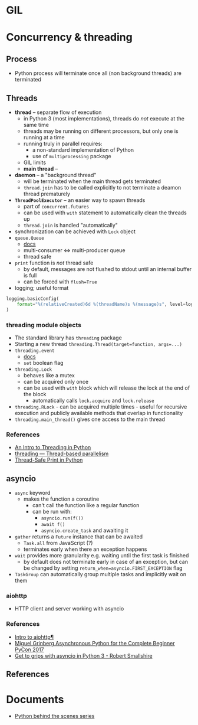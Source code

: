 # GIL
# Concurrency & threading
## Process
- Python process will terminate once all (non background threads) are terminated
## Threads
- **thread** – separate flow of execution
	- in Python 3 (most implementations), threads do _not_ execute at the same time
	- threads may be running on different processors, but only one is running at a time
	- running truly in parallel requires:
		- a non-standard implementation of Python
		- use of `multiprocessing` package
	- GIL limits 
	- **main thread** – 
- **daemon** – a "background thread"
	- will be terminated when the main thread gets terminated
	- `thread.join` has to be called explicitly to not terminate a deamon thread prematurely
- **`ThreadPoolExecutor`** – an easier way to spawn threads
	- part of `concurrent.futures`
	- can be used with `with` statement to automatically clean the threads up
	- `thread.join` is handled "automatically"
-  synchronization can be achieved with `Lock` object
- `queue.Queue` 
	- [docs](https://docs.python.org/3/library/queue.html#module-queue)
	- multi-consumer <=> multi-producer queue
	- thread safe
- `print` function is _not_ thread safe
	- by default, messages are not flushed to stdout until an internal buffer is full
	- can be forced with `flush=True`
- logging; useful format
```python
logging.basicConfig(
    format="%(relativeCreated)6d %(threadName)s %(message)s", level=logging.DEBUG
)
```
### threading module objects
- The standard library has `threading` package
- Starting a new thread `threading.Thread(target=function, args=...)`
- `threading.event`
	- [docs](https://docs.python.org/3/library/threading.html#event-objects)
	- `set` boolean flag
- `threading.Lock`
	- behaves like a mutex
	- can be acquired only once
	- can be used with `with` block which will release the lock at the end of the block
		- automatically calls `lock.acquire` and `lock.release`
- `threading.RLock`
		- can be acquired multiple times
		- useful for recursive execution and publicly available methods that overlap in functionality
- `threading.main_thread()` gives one access to the main thread
### References
- [An Intro to Threading in Python](https://realpython.com/intro-to-python-threading/)
- [threading — Thread-based parallelism](https://docs.python.org/3/library/threading.html#module-threading)
- [Thread-Safe Print in Python](https://superfastpython.com/thread-safe-print-in-python/)

## asyncio
- `async` keyword
	- makes the function a coroutine
		- can't call the function like a regular function
		- can be run with:
			- `asyncio.run(f())`
			- `await f()`
			- `asyncio.create_task` and awaiting it
- `gather` returns a `Future` instance that can be awaited
	- `Task.all` from JavaScript (?)
	- terminates early when there an exception happens
- `wait` provides more granularity e.g. waiting until the first task is finished
	- by default does not terminate early in case of an exception, but can be changed by setting `return_when=asyncio.FIRST_EXCEPTION` flag
- `TaskGroup` can automatically group multiple tasks and implicitly wait on them
### aiohttp
- HTTP client and server working with asyncio
### References
- [Intro to aiohttp¶](https://us-pycon-2019-tutorial.readthedocs.io/aiohttp_intro.html#intro-to-aiohttp)
- [Miguel Grinberg Asynchronous Python for the Complete Beginner PyCon 2017](https://www.youtube.com/watch?v=iG6fr81xHKA)
- [Get to grips with asyncio in Python 3 - Robert Smallshire](https://www.youtube.com/watch?v=M-UcUs7IMIM)
  
## References

# Documents
- [Python behind the scenes series](https://tenthousandmeters.com/tag/python-behind-the-scenes/)
